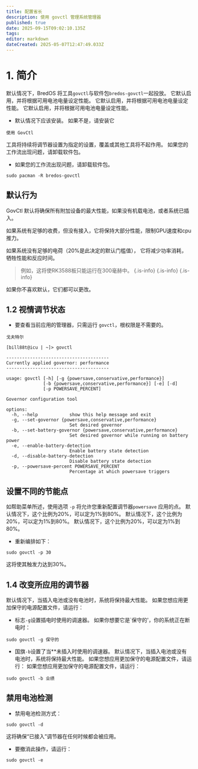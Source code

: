 ```yaml
---
title: 配置省长
description: 使用 govctl 管理系统管理器
published: true
date: 2025-09-15T09:02:10.135Z
tags:
editor: markdown
dateCreated: 2025-05-07T12:47:49.033Z
---
```


# 1. 简介

默认情况下，BredOS 将工具`govctl`与软件包`bredos-govctl`一起投放。
它默认启用，并将根据可用电池电量设定性能。
它默认启用，并将根据可用电池电量设定性能。
它默认启用，并将根据可用电池电量设定性能。

- 默认情况下应该安装。 如果不是，请安装它

```
使用 GovCtl
```

工具将持续将调节器设置为指定的设置，覆盖或其他工具将不起作用。
如果您的工作流出现问题，请卸载软件包。

- 如果您的工作流出现问题，请卸载软件包。

```
sudo pacman -R bredos-govctl
```

## 默认行为

GovCtl 默认将确保所有附加设备的最大性能，如果没有机载电池，或者系统已插入。

如果系统有足够的收费，但没有接入，它将保持大部分性能，限制GPU速度和cpu推力。

如果系统没有足够的电荷（20%是此决定的默认门槛值）， 它将减少功率消耗，牺牲性能和反应时间。

> 例如，这将使RK3588板只能运行在300毫赫中。
> {.is-info}
> {.is-info}
> {.is-info}

如果你不喜欢默认，它们都可以更改。

## 1.2 视情调节状态

- 要查看当前应用的管理器，只需运行 `govctl`，根权限是不需要的。

```
戈夫特尔
```

```
[bill88t@icu | ~]> govctl

---------------------------------------
Currently applied governor: performance
---------------------------------------

usage: govctl [-h] [-g {powersave,conservative,performance}]
              [-b {powersave,conservative,performance}] [-e] [-d]
              [-p POWERSAVE_PERCENT]

Governor configuration tool

options:
  -h, --help            show this help message and exit
  -g, --set-governor {powersave,conservative,performance}
                        Set desired governor
  -b, --set-battery-governor {powersave,conservative,performance}
                        Set desired governor while running on battery power
  -e, --enable-battery-detection
                        Enable battery state detection
  -d, --disable-battery-detection
                        Disable battery state detection
  -p, --powersave-percent POWERSAVE_PERCENT
                        Percentage at which powersave triggers
```

## 设置不同的节能点

如帮助菜单所述，使用选项 `-p` 将允许您重新配置调节器`powersave` 应用的点。 默认情况下，这个比例为20%，可以定为1%到80%。 默认情况下，这个比例为20%，可以定为1%到80%。 默认情况下，这个比例为20%，可以定为1%到80%。

- 重新编排如下：

```
sudo govctl -p 30
```

这将使其触发力达到30%。

## 1.4 改变所应用的调节器

默认情况下，当插入电池或没有电池时，系统将保持最大性能。
如果您想应用更加保守的电源配置文件，请运行：

- 标志`-g`设置插电时使用的调速器。 如果你想要它是\`保守的'，你的系统正在断电时：

```
sudo govctl -g 保守的
```

- 国旗`-b`设置了当\*\*未插入时使用的调速器。 默认情况下，当插入电池或没有电池时，系统将保持最大性能。
  如果您想应用更加保守的电源配置文件，请运行：
  如果您想应用更加保守的电源配置文件，请运行：

```
sudo govctl -b 业绩
```

## 禁用电池检测

- 禁用电池检测方式：

```
sudo govctl -d
```

这将确保“已接入”调节器在任何时候都会被应用。

- 要撤消此操作，请运行：

```
sudo govctl -e
```